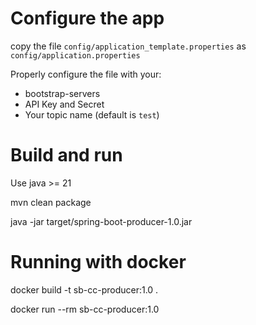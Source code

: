  
# Configure the app

copy the file `config/application_template.properties` as `config/application.properties`

Properly configure the file with your:

* bootstrap-servers
* API Key and Secret
* Your topic name (default is `test`)

# Build and run

  Use java >= 21

  mvn clean package 
    
  java -jar target/spring-boot-producer-1.0.jar

# Running with docker

  docker build -t sb-cc-producer:1.0 .

  docker run --rm sb-cc-producer:1.0